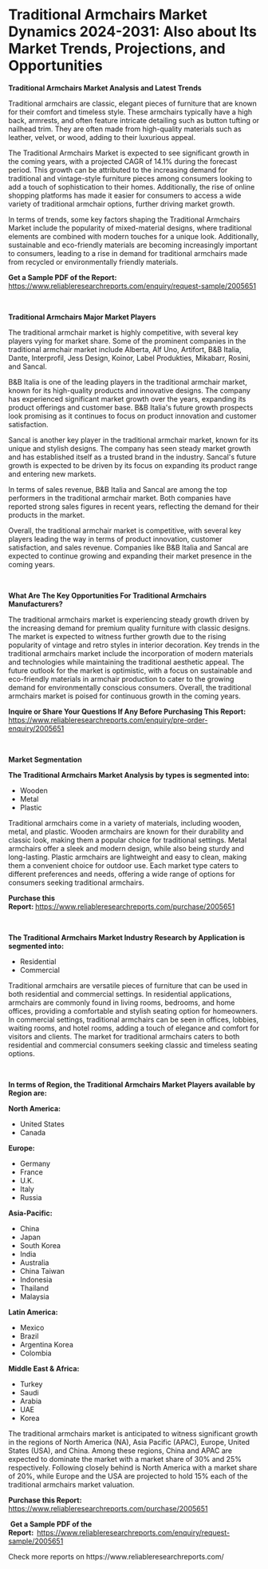 <p><h1>Traditional Armchairs Market Dynamics 2024-2031: Also about Its Market Trends, Projections, and Opportunities</h1></p><p><strong>Traditional Armchairs Market Analysis and Latest Trends</strong></p>
<p><p>Traditional armchairs are classic, elegant pieces of furniture that are known for their comfort and timeless style. These armchairs typically have a high back, armrests, and often feature intricate detailing such as button tufting or nailhead trim. They are often made from high-quality materials such as leather, velvet, or wood, adding to their luxurious appeal.</p><p>The Traditional Armchairs Market is expected to see significant growth in the coming years, with a projected CAGR of 14.1% during the forecast period. This growth can be attributed to the increasing demand for traditional and vintage-style furniture pieces among consumers looking to add a touch of sophistication to their homes. Additionally, the rise of online shopping platforms has made it easier for consumers to access a wide variety of traditional armchair options, further driving market growth.</p><p>In terms of trends, some key factors shaping the Traditional Armchairs Market include the popularity of mixed-material designs, where traditional elements are combined with modern touches for a unique look. Additionally, sustainable and eco-friendly materials are becoming increasingly important to consumers, leading to a rise in demand for traditional armchairs made from recycled or environmentally friendly materials.</p></p>
<p><strong>Get a Sample PDF of the Report:&nbsp;</strong> <a href="https://www.reliableresearchreports.com/enquiry/request-sample/2005651">https://www.reliableresearchreports.com/enquiry/request-sample/2005651</a></p>
<p>&nbsp;</p>
<p><strong>Traditional Armchairs Major Market Players</strong></p>
<p><p>The traditional armchair market is highly competitive, with several key players vying for market share. Some of the prominent companies in the traditional armchair market include Alberta, Alf Uno, Artifort, B&B Italia, Dante, Interprofil, Jess Design, Koinor, Label Produkties, Mikabarr, Rosini, and Sancal.</p><p>B&B Italia is one of the leading players in the traditional armchair market, known for its high-quality products and innovative designs. The company has experienced significant market growth over the years, expanding its product offerings and customer base. B&B Italia's future growth prospects look promising as it continues to focus on product innovation and customer satisfaction.</p><p>Sancal is another key player in the traditional armchair market, known for its unique and stylish designs. The company has seen steady market growth and has established itself as a trusted brand in the industry. Sancal's future growth is expected to be driven by its focus on expanding its product range and entering new markets.</p><p>In terms of sales revenue, B&B Italia and Sancal are among the top performers in the traditional armchair market. Both companies have reported strong sales figures in recent years, reflecting the demand for their products in the market.</p><p>Overall, the traditional armchair market is competitive, with several key players leading the way in terms of product innovation, customer satisfaction, and sales revenue. Companies like B&B Italia and Sancal are expected to continue growing and expanding their market presence in the coming years.</p></p>
<p>&nbsp;</p>
<p><strong>What Are The Key Opportunities For Traditional Armchairs Manufacturers?</strong></p>
<p><p>The traditional armchairs market is experiencing steady growth driven by the increasing demand for premium quality furniture with classic designs. The market is expected to witness further growth due to the rising popularity of vintage and retro styles in interior decoration. Key trends in the traditional armchairs market include the incorporation of modern materials and technologies while maintaining the traditional aesthetic appeal. The future outlook for the market is optimistic, with a focus on sustainable and eco-friendly materials in armchair production to cater to the growing demand for environmentally conscious consumers. Overall, the traditional armchairs market is poised for continuous growth in the coming years.</p></p>
<p><strong>Inquire or Share Your Questions If Any Before Purchasing This Report:</strong> <a href="https://www.reliableresearchreports.com/enquiry/pre-order-enquiry/2005651">https://www.reliableresearchreports.com/enquiry/pre-order-enquiry/2005651</a></p>
<p>&nbsp;</p>
<p><strong>Market Segmentation</strong></p>
<p><strong>The Traditional Armchairs Market Analysis by types is segmented into:</strong></p>
<p><ul><li>Wooden</li><li>Metal</li><li>Plastic</li></ul></p>
<p><p>Traditional armchairs come in a variety of materials, including wooden, metal, and plastic. Wooden armchairs are known for their durability and classic look, making them a popular choice for traditional settings. Metal armchairs offer a sleek and modern design, while also being sturdy and long-lasting. Plastic armchairs are lightweight and easy to clean, making them a convenient choice for outdoor use. Each market type caters to different preferences and needs, offering a wide range of options for consumers seeking traditional armchairs.</p></p>
<p><strong>Purchase this Report:&nbsp;</strong><a href="https://www.reliableresearchreports.com/purchase/2005651">https://www.reliableresearchreports.com/purchase/2005651</a></p>
<p>&nbsp;</p>
<p><strong>The Traditional Armchairs Market Industry Research by Application is segmented into:</strong></p>
<p><ul><li>Residential</li><li>Commercial</li></ul></p>
<p><p>Traditional armchairs are versatile pieces of furniture that can be used in both residential and commercial settings. In residential applications, armchairs are commonly found in living rooms, bedrooms, and home offices, providing a comfortable and stylish seating option for homeowners. In commercial settings, traditional armchairs can be seen in offices, lobbies, waiting rooms, and hotel rooms, adding a touch of elegance and comfort for visitors and clients. The market for traditional armchairs caters to both residential and commercial consumers seeking classic and timeless seating options.</p></p>
<p>&nbsp;</p>
<p><strong>In terms of Region, the Traditional Armchairs Market Players available by Region are:</strong></p>
<p>
    <p> <strong> North America: </strong>
        <ul>
            <li>United States</li>
            <li>Canada</li>
        </ul>
        </p> 
    <p> <strong> Europe: </strong>
        <ul>
            <li>Germany</li>
            <li>France</li>
            <li>U.K.</li>
            <li>Italy</li>
            <li>Russia</li>
        </ul>
        </p> 
    <p> <strong> Asia-Pacific: </strong>
        <ul>
            <li>China</li>
            <li>Japan</li>
            <li>South Korea</li>
            <li>India</li>
            <li>Australia</li>
            <li>China Taiwan</li>
            <li>Indonesia</li>
            <li>Thailand</li>
            <li>Malaysia</li>
        </ul>
        </p> 
    <p> <strong> Latin America: </strong>
        <ul>
            <li>Mexico</li>
            <li>Brazil</li>
            <li>Argentina Korea</li>
            <li>Colombia</li>
        </ul>
        </p> 
    <p> <strong> Middle East & Africa: </strong>
        <ul>
            <li>Turkey</li>
            <li>Saudi</li>
            <li>Arabia</li>
            <li>UAE</li>
            <li>Korea</li>
        </ul>
    </p>
    </p>
<p><p>The traditional armchairs market is anticipated to witness significant growth in the regions of North America (NA), Asia Pacific (APAC), Europe, United States (USA), and China. Among these regions, China and APAC are expected to dominate the market with a market share of 30% and 25% respectively. Following closely behind is North America with a market share of 20%, while Europe and the USA are projected to hold 15% each of the traditional armchairs market valuation.</p></p>
<p><strong>Purchase this Report: </strong><a href="https://www.reliableresearchreports.com/purchase/2005651">https://www.reliableresearchreports.com/purchase/2005651</a></p>
<p>&nbsp;<strong>Get a Sample PDF of the Report:&nbsp;&nbsp;</strong><a href="https://www.reliableresearchreports.com/enquiry/request-sample/2005651">https://www.reliableresearchreports.com/enquiry/request-sample/2005651</a></p>
<p><strong></strong></p>
<p>Check more reports on https://www.reliableresearchreports.com/</p>